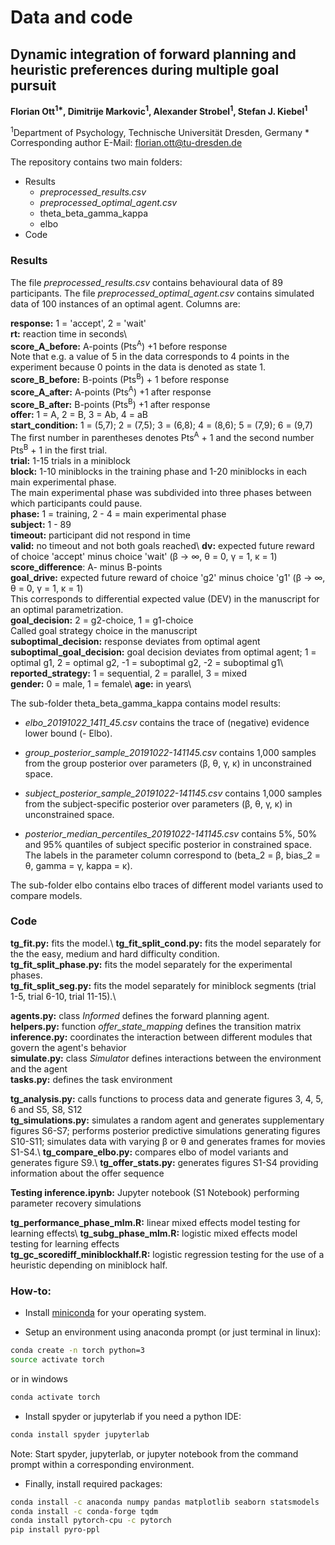 # Data and code

## Dynamic integration of forward planning and heuristic preferences during multiple goal pursuit

**Florian Ott<sup>1\*</sup>, Dimitrije Markovic<sup>1</sup>, Alexander Strobel<sup>1</sup>, Stefan J. Kiebel<sup>1</sup>**

<sup>1</sup>Department of Psychology, Technische Universität Dresden, Germany 
\* Corresponding author
E-Mail: florian.ott@tu-dresden.de

The repository contains two main folders:

* Results
  * *preprocessed_results.csv*
  * *preprocessed_optimal_agent.csv*
  * theta_beta_gamma_kappa
  * elbo
* Code

### Results

The file *preprocessed_results.csv* contains behavioural data of 89 participants. The file *preprocessed_optimal_agent.csv* contains simulated data of 100 instances of an optimal agent. Columns are:

**response:** 1 = 'accept', 2 = 'wait' \
**rt:** reaction time in seconds\												
**score_A_before:** A-points (Pts<sup>A</sup>) +1 before response\
Note that e.g. a value of 5 in the data corresponds to 4 points in the experiment because 0 points in the data is denoted as state 1.\
**score_B_before:** B-points (Pts<sup>B</sup>) + 1 before response\
**score_A_after:** A-points (Pts<sup>A</sup>) +1 after response\
**score_B_after:** B-points (Pts<sup>B</sup>) +1 after response\
**offer:** 1 = A, 2 = B, 3 = Ab, 4 = aB\
**start_condition:** 1 = (5,7); 2 = (7,5); 3 = (6,8); 4 = (8,6); 5 = (7,9); 6 = (9,7)\
The first number in parentheses denotes Pts<sup>A</sup> + 1 and the second number Pts<sup>B</sup> + 1 in the first trial.\
**trial:** 1-15 trials in a miniblock\
**block:** 1-10 miniblocks in the training phase and 1-20 miniblocks in each main experimental phase.\
The main experimental phase was subdivided into three phases between which participants could pause.\
**phase:**  1 = training, 2 - 4 = main experimental phase\
**subject:** 1 - 89\
**timeout:** participant did not respond in time\
**valid:** no timeout and not both goals reached\ 
**dv:** expected future reward of choice 'accept' minus choice 'wait' (&beta; -> &infin;, &theta; = 0, &gamma; = 1, &kappa; = 1) \
**score_difference**: A- minus  B-points \
**goal_drive:** expected future reward of choice 'g2' minus choice 'g1' (&beta; -> &infin;, &theta; = 0, &gamma; = 1, &kappa; = 1)\
This corresponds to differential expected value (DEV) in the manuscript for an optimal parametrization.\
**goal_decision:** 2 = g2-choice, 1 = g1-choice\
Called goal strategy choice in the manuscript\
**suboptimal_decision:** response deviates from optimal agent\
**suboptimal_goal_decision:**  goal decision deviates from optimal agent; 1 = optimal g1, 2 = optimal g2, -1 = suboptimal g2, -2 = suboptimal g1\ 
**reported_strategy:** 1 = sequential, 2 = parallel, 3 = mixed\
**gender:** 0 = male, 1 = female\ 
**age:** in years\

The sub-folder theta_beta_gamma_kappa contains model results:

* *elbo_20191022_1411_45.csv* contains the trace of (negative) evidence lower bound (- Elbo).

* *group_posterior_sample_20191022-141145.csv* contains 1,000 samples from the group posterior over parameters (&beta;, &theta;, &gamma;, &kappa;) in unconstrained space.

* *subject_posterior_sample_20191022-141145.csv* contains 1,000 samples from the subject-specific posterior over parameters (&beta;, &theta;, &gamma;, &kappa;) in unconstrained space.

* *posterior_median_percentiles_20191022-141145.csv* contains 5%, 50% and 95% quantiles of subject specific posterior in constrained space. The labels in the parameter column correspond to (beta_2 = &beta;, bias_2 = &theta;, gamma = &gamma;, kappa = &kappa;).

The sub-folder elbo contains elbo traces of different model variants used to compare models.

### Code

**tg_fit.py:** fits the model.\ 
**tg_fit_split_cond.py:** fits the model separately for the the easy, medium and hard difficulty condition.\
**tg_fit_split_phase.py:** fits the model separately for the experimental phases. \
**tg_fit_split_seg.py:** fits the model separately for miniblock segments (trial 1-5, trial 6-10, trial 11-15).\

**agents.py:** class *Informed*  defines the forward planning agent.\
**helpers.py:** function *offer_state_mapping* defines the transition matrix\
**inference.py:** coordinates the interaction between different modules that govern the agent's behavior\
**simulate.py:** class *Simulato*r defines interactions between the environment and the agent\
**tasks.py:** defines the task environment

**tg_analysis.py:** calls functions to process data and generate figures 3, 4, 5, 6 and S5, S8, S12\
**tg_simulations.py:** simulates a random agent and generates supplementary figures S6-S7; performs posterior predictive simulations generating figures S10-S11; simulates data with varying &beta; or &theta; and generates frames for movies S1-S4.\ 
**tg_compare_elbo.py:** compares elbo of model variants and generates figure S9.\ 
**tg_offer_stats.py:** generates figures S1-S4 providing information about the offer sequence

**Testing inference.ipynb:** Jupyter notebook (S1 Notebook) performing parameter recovery simulations 

**tg_performance_phase_mlm.R:** linear mixed effects model testing for learning effects\ 
**tg_subg_phase_mlm.R:** logistic mixed effects model testing for learning effects\
**tg_gc_scorediff_miniblockhalf.R:** logistic regression testing for the use of a heuristic depending on miniblock half. 

### How-to:
* Install [miniconda](https://conda.io/miniconda.html) for your operating system.

* Setup an environment using anaconda prompt (or just terminal in linux):

```sh
conda create -n torch python=3
source activate torch
```

or in windows

```sh
conda activate torch
```

* Install spyder or jupyterlab if you need a python IDE:

```sh
conda install spyder jupyterlab
```

Note: Start spyder, jupyterlab, or jupyter notebook from the command prompt within a corresponding environment.

* Finally, install required packages:

```sh
conda install -c anaconda numpy pandas matplotlib seaborn statsmodels
conda install -c conda-forge tqdm
conda install pytorch-cpu -c pytorch
pip install pyro-ppl
```

